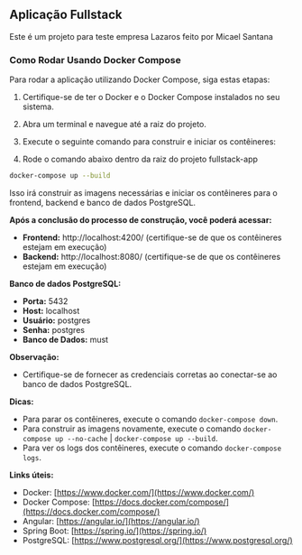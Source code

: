 ## Aplicação Fullstack

Este é um projeto para teste empresa Lazaros feito por Micael Santana

### Como Rodar Usando Docker Compose

Para rodar a aplicação utilizando Docker Compose, siga estas etapas:

1. Certifique-se de ter o Docker e o Docker Compose instalados no seu sistema.
2. Abra um terminal e navegue até a raiz do projeto.
3. Execute o seguinte comando para construir e iniciar os contêineres:

4. Rode o comando abaixo dentro da raiz do projeto fullstack-app

```bash
docker-compose up --build
```

Isso irá construir as imagens necessárias e iniciar os contêineres para o frontend, backend e banco de dados PostgreSQL.

**Após a conclusão do processo de construção, você poderá acessar:**

* **Frontend:** http://localhost:4200/ (certifique-se de que os contêineres estejam em execução)
* **Backend:** http://localhost:8080/ (certifique-se de que os contêineres estejam em execução)

**Banco de dados PostgreSQL:**

* **Porta:** 5432
* **Host:** localhost
* **Usuário:** postgres
* **Senha:** postgres
* **Banco de Dados:** must

**Observação:**

* Certifique-se de fornecer as credenciais corretas ao conectar-se ao banco de dados PostgreSQL.

**Dicas:**

* Para parar os contêineres, execute o comando `docker-compose down`.
* Para construir as imagens novamente, execute o comando `docker-compose up --no-cache` | `docker-compose up --build`.
* Para ver os logs dos contêineres, execute o comando `docker-compose logs`.

**Links úteis:**

* Docker: [https://www.docker.com/](https://www.docker.com/)
* Docker Compose: [https://docs.docker.com/compose/](https://docs.docker.com/compose/)
* Angular: [https://angular.io/](https://angular.io/)
* Spring Boot: [https://spring.io/](https://spring.io/)
* PostgreSQL: [https://www.postgresql.org/](https://www.postgresql.org/)
